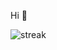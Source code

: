 Hi 👋
<p align='left'><img src="https://github-readme-streak-stats.herokuapp.com?user=behics&theme=highcontrast&hide_border=true&border_radius=&card_width=300&hide_longest_streak=true" alt="streak"/></p>
